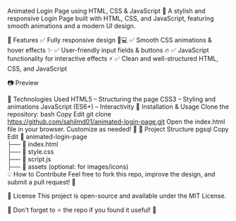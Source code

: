 Animated Login Page using HTML, CSS & JavaScript
🚀 A stylish and responsive Login Page built with HTML, CSS, and JavaScript, featuring smooth animations and a modern UI design.

📌 Features
✅ Fully responsive design 📱💻
✅ Smooth CSS animations & hover effects ✨
✅ User-friendly input fields & buttons 🔥
✅ JavaScript functionality for interactive effects ⚡
✅ Clean and well-structured HTML, CSS, and JavaScript

📷 Preview

🔧 Technologies Used
HTML5 – Structuring the page
CSS3 – Styling and animations
JavaScript (ES6+) – Interactivity
🚀 Installation & Usage
Clone the repository:
bash
Copy
Edit
git clone https://github.com/sahilmd01/animated-login-page.git
Open the index.html file in your browser.
Customize as needed! 🎨
📂 Project Structure
pgsql
Copy
Edit
📁 animated-login-page  
 ├── 📄 index.html  
 ├── 📄 style.css  
 ├── 📄 script.js  
 ├── 📁 assets (optional: for images/icons)  
💡 How to Contribute
Feel free to fork this repo, improve the design, and submit a pull request! 🚀

📜 License
This project is open-source and available under the MIT License.

💙 Don't forget to ⭐ the repo if you found it useful! 🚀
